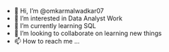 - 👋 Hi, I’m @omkarmalwadkar07
- 👀 I’m interested in Data Analyst Work
- 🌱 I’m currently learning SQL
- 💞️ I’m looking to collaborate on learning new things
- 📫 How to reach me ...

<!---
omkarmalwadkar07/omkarmalwadkar07 is a ✨ special ✨ repository because its `README.md` (this file) appears on your GitHub profile.
You can click the Preview link to take a look at your changes.
--->
